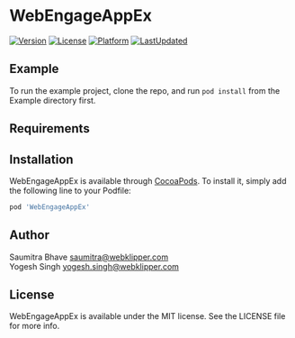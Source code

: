 # WebEngageAppEx

[![Version](https://img.shields.io/cocoapods/v/WebEngageAppEx.svg?style=flat)](http://cocoapods.org/pods/WebEngageAppEx)
[![License](https://img.shields.io/github/license/WebEngage/WebEngageAppEx.svg)](http://cocoapods.org/pods/WebEngageAppEx)
[![Platform](https://img.shields.io/cocoapods/p/WebEngageAppEx.svg?style=flat)](http://cocoapods.org/pods/WebEngageAppEx)
[![LastUpdated](https://img.shields.io/github/last-commit/WebEngage/WebEngageAppEx.svg)](https://cocoapods.org/pods/WebEngageAppEx)

## Example

To run the example project, clone the repo, and run `pod install` from the Example directory first.

## Requirements

## Installation

WebEngageAppEx is available through [CocoaPods](http://cocoapods.org). To install
it, simply add the following line to your Podfile:

```ruby
pod 'WebEngageAppEx'
```

## Author

Saumitra Bhave saumitra@webklipper.com <br/>
Yogesh Singh yogesh.singh@webklipper.com

## License

WebEngageAppEx is available under the MIT license. See the LICENSE file for more info.
